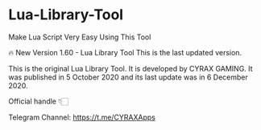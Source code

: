 # Lua-Library-Tool

Make Lua Script Very Easy Using This Tool

🔥 New Version 1.60 - Lua Library Tool This is the last updated version.

This is the original Lua Library Tool. It is developed by CYRAX GAMING. It was published in 5 October 2020 and its last update was in 6 December 2020.

Official handle 👇🏻

Telegram Channel: https://t.me/CYRAXApps

